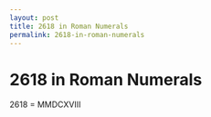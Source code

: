 ```yaml
---
layout: post
title: 2618 in Roman Numerals
permalink: 2618-in-roman-numerals
---
```


# 2618 in Roman Numerals

2618 = MMDCXVIII

